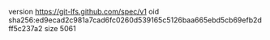 version https://git-lfs.github.com/spec/v1
oid sha256:ed9ecad2c981a7cad6fc0260d539165c5126baa665ebd5cb69efb2dff5c237a2
size 5061
